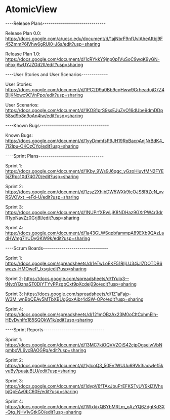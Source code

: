 # AtomicView

----Release Plans-------------------------------

Release Plan 0.0: https://docs.google.com/a/ucsc.edu/document/d/1ajNbrF9nfUvIAheAftbj9F45ZmmP6IVhw6gRUl0-J6s/edit?usp=sharing

Release Plan 1.0: https://docs.google.com/document/d/1cRYkkY9jnp0p1VuSoC9wqK9yGN-pFoxjAwUYJZGd2II/edit?usp=sharing

----User Stories and User Scenarios-------------

User Stories: https://docs.google.com/document/d/1PC2D9a0Bb9cqHww9GrheadujG7Z4BIjKNxwc9CVnPpo/edit?usp=sharing

User Scenarios: https://docs.google.com/document/d/1KO81prS9ssEJuZyO16dUbe9dmDDp58sd9b8n9oAn4iw/edit?usp=sharing

----Known Bugs----------------------------------

Known Bugs: https://docs.google.com/document/d/1yyDmmfsP9JH19RpBacpAnjNrBdK4_7I2Ipu-OKOzCYg/edit?usp=sharing

----Sprint Plans--------------------------------

Sprint 1: https://docs.google.com/document/d/1Kby_9Ws9J6qgc_yGzoHiuyfMN2FYE5jZRpc1Xd74G70/edit?usp=sharing

Sprint 2: https://docs.google.com/document/d/1zsz2XhibDW5WXk9lcOJS8RtZeN_vvRSVOVxt_-eFd-U/edit?usp=sharing

Sprint 3: https://docs.google.com/document/d/1NUPrfXRwLjK8NDHaz9GXrPW4r3drR1ypNavZz0Grj8I/edit?usp=sharing

Sprint 4: https://docs.google.com/document/d/1a43GLWSqpbfammpA89EXb9QAzLadHWmg7lrUDyGKW9k/edit?usp=sharing

----Scrum Boards--------------------------------

Sprint 1: https://docs.google.com/spreadsheets/d/1eTwLoEKF51RIjLU34jJl7DOTDB6wezs-HMOweP_Ixsg/edit?usp=sharing

Sprint 2: https://docs.google.com/spreadsheets/d/1Yulo3--tNvoYQznaST0DiYTYvPPzgbCxt9pXcdej09o/edit?usp=sharing

Sprint 3: https://docs.google.com/spreadsheets/d/1Z1aFajp-W3M_wnBbQEAv5MTbXBUgGxxAibr4dSW-OPo/edit?usp=sharing

Sprint 4: https://docs.google.com/spreadsheets/d/121mOBzAx23M0oCItCxhmElh-HEvDvhIfc185SQOkW1k/edit?usp=sharing

----Sprint Reports------------------------------

Sprint 1: https://docs.google.com/document/d/13MC7kiOQVVZOiS42cjpOgselwVbNpmboVL6vcBAOGRg/edit?usp=sharing

Sprint 2: https://docs.google.com/document/d/1yIcoQ3_50EvfWUUu69Vk3iacwIef5kvuBy7puajuBLU/edit?usp=sharing

Sprint 3: https://docs.google.com/document/d/1dypV6fTAxJbuPrEFKSTyUY9klZIVhsbjQpEAv0bC60E/edit?usp=sharing

Sprint 4: https://docs.google.com/document/d/1WxkjxQBYbMRLm_oAzYQ6ZdgtKd3X-Qtg_NHv1vGtkG0/edit?usp=sharing
